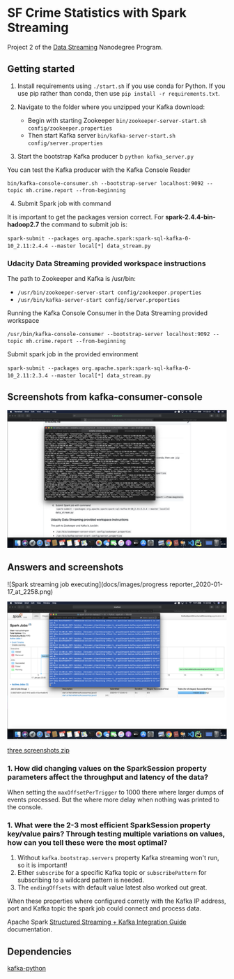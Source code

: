# SF Crime Statistics with Spark Streaming

Project 2 of the [Data Streaming](https://www.udacity.com/course/data-streaming-nanodegree--nd029) Nanodegree Program.

## Getting started

1. Install requirements using `./start.sh` if you use conda for Python. If you use pip rather than conda, then use `pip install -r requirements.txt`.

2. Navigate to the folder where you unzipped your Kafka download:
    * Begin with starting Zookeeper `bin/zookeeper-server-start.sh config/zookeeper.properties`
    * Then start Kafka server `bin/kafka-server-start.sh config/server.properties`

3. Start the bootstrap Kafka producer b `python kafka_server.py`

You can test the Kafka producer with the Kafka Console Reader

```cli
bin/kafka-console-consumer.sh --bootstrap-server localhost:9092 --topic mh.crime.report --from-beginning
```

4. Submit Spark job with command 
 
It is important to get the packages version correct. For __spark-2.4.4-bin-hadoop2.7__ the command to submit job is:

`spark-submit --packages org.apache.spark:spark-sql-kafka-0-10_2.11:2.4.4 --master local[*] data_stream.py`

### Udacity Data Streaming provided workspace instructions

The path to Zookeeper and Kafka is /usr/bin:
* `/usr/bin/zookeeper-server-start config/zookeeper.properties`
* `/usr/bin/kafka-server-start config/server.properties`

Running the Kafka Console Consumer in the Data Streaming provided workspace    
```cli
/usr/bin/kafka-console-consumer --bootstrap-server localhost:9092 --topic mh.crime.report --from-beginning
```

Submit spark job in the provided environment

`spark-submit --packages org.apache.spark:spark-sql-kafka-0-10_2.11:2.3.4 --master local[*] data_stream.py`



## Screenshots from kafka-consumer-console
![kafka-consumer-console](docs/images/kafka-consumer-console_2020-01-17.png)

## Answers and screenshots

![Spark streaming job executing](docs/images/progress reporter_2020-01-17_at_2258.png)

![Spark Streaming UI](docs/images/Spark_Streaming_UI_2020-01-17_at_2300.png)

[three screenshots zip](images.zip)


### 1. How did changing values on the SparkSession property parameters affect the throughput and latency of the data?
When setting the `maxOffsetPerTrigger` to 1000 there where larger dumps of events processed.
But the where more delay when nothing was printed to the console.

### 1. What were the 2-3 most efficient SparkSession property key/value pairs? Through testing multiple variations on values, how can you tell these were the most optimal?
1. Without `kafka.bootstrap.servers` property Kafka streaming won't run, so it is important!
2. Either `subscribe` for a specific Kafka topic or `subscribePattern` for subscribing to a wildcard pattern is needed.
3. The `endingOffsets` with default value latest also worked out great.

When these properties where configured corretly with the Kafka IP address, port and Kafka topic the spark job could 
connect and process data.

Apache Spark [Structured Streaming + Kafka Integration Guide](https://spark.apache.org/docs/latest/structured-streaming-kafka-integration.html) documentation.

## Dependencies

[kafka-python](https://kafka-python.readthedocs.io)
